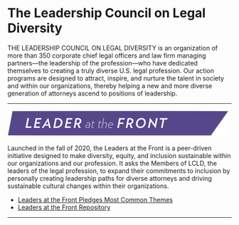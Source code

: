 

# The Leadership Council on Legal Diversity
THE LEADERSHIP COUNCIL ON LEGAL DIVERSITY is an organization of more than 350 corporate chief legal officers and law firm managing partners—the leadership of the profession—who have dedicated themselves to creating a truly diverse U.S. legal profession. Our action programs are designed to attract, inspire, and nurture the talent in society and within our organizations, thereby helping a new and more diverse generation of attorneys ascend to positions of leadership. 

---

![My Picture](/Pics/Leader_at_the_Front_Band_sRCu8Qp.png)

Launched in the fall of 2020, the Leaders at the Front is a peer-driven initiative designed to make diversity, equity, and inclusion sustainable within our organizations and our profession. It asks the Members of LCLD, the leaders of the legal profession, to expand their commitments to inclusion by personally creating leadership paths for diverse attorneys and driving sustainable cultural changes within their organizations.

- [Leaders at the Front Pledges Most Common Themes](/Projects/index.md)
- [Leaders at the Front Repository](https://github.com/gymitchell95/LatFront)


---


